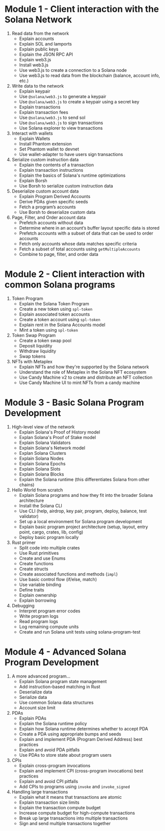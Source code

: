 # Module 1 - Client interaction with the Solana Network
1. Read data from the network
   - Explain accounts
   - Explain SOL and lamports
   - Explain public keys
   - Explain the JSON RPC API
   - Explain web3.js
   - Install web3.js
   - Use web3.js to create a connection to a Solana node
   - Use web3.js to read data from the blockchain (balance, account info, etc.)
2. Write data to the network
   - Explain keypair
   - Use `@solana/web3.js` to generate a keypair
   - Use `@solana/web3.js` to create a keypair using a secret key
   - Explain transactions
   - Explain transaction fees
   - Use `@solana/web3.js` to send sol
   - Use `@solana/web3.js` to sign transactions
   - Use Solana explorer to view transactions
3. Interact with wallets
   - Explain Wallets
   - Install Phantom extension
   - Set Phantom wallet to devnet
   - Use wallet-adapter to have users sign transactions
4. Serialize custom instruction data
   - Explain the contents of a transaction
   - Explain transaction instructions
   - Explain the basics of Solana's runtime optimizations
   - Explain Borsh
   - Use Borsh to serialize custom instruction data
5. Deserialize custom account data
   - Explain Program Derived Accounts
   - Derive PDAs given specific seeds
   - Fetch a program’s accounts
   - Use Borsh to deserialize custom data
6. Page, Filter, and Order account data
   - Prefetch accounts without data
   - Determine where in an account’s buffer layout specific data is stored
   - Prefetch accounts with a subset of data that can be used to order accounts
   - Fetch only accounts whose data matches specific criteria
   - Fetch a subset of total accounts using `getMultipleAccounts`
   - Combine to page, filter, and order data

# Module 2 - Client interaction with common Solana programs
1. Token Program
   - Explain the Solana Token Program
   - Create a new token using `spl-token`
   - Explain associated token accounts
   - Create a token account using `spl-token`
   - Explain rent in the Solana Accounts model
   - Mint a token using `spl-token`
2. Token Swap Program
   - Create a token swap pool
   - Deposit liquidity
   - Withdraw liquidity
   - Swap tokens
3. NFTs with Metaplex
   - Explain NFTs and how they're supported by the Solana network
   - Understand the role of Metaplex in the Solana NFT ecosystem
   - Use Candy Machine v2 to create and distribute an NFT collection
   - Use Candy Machine UI to mint NFTs from a candy machine

# Module 3 - Basic Solana Program Development
1. High-level view of the network
   - Explain Solana's Proof of History model
   - Explan Solana's Proof of Stake model
   - Explain Solana Validators
   - Explain Solana's Network model
   - Explan Solana Clusters
   - Explain Solana Nodes
   - Explain Solana Epochs
   - Explain Solana Slots
   - Explain Solana Blocks
   - Explain the Solana runtime (this differentiates Solana from other chains)
2. Hello World from scratch
   - Explain Solana programs and how they fit into the broader Solana architecture
   - Install the Solana CLI
   - Use CLI (help, airdrop, key pair, program, deploy,  balance, test validator)
   - Set up a local environment for Solana program development
   - Explain basic program project architecture (setup, layout, entry point, cargo, crates, lib, config)
   - Deploy basic program locally
3. Rust primer
   - Split code into multiple crates
   - Use Rust primitives
   - Create and use Enums
   - Create functions
   - Create structs
   - Create associated functions and methods (`impl`)
   - Use basic control flow (if/else, match)
   - Use variable binding
   - Define traits
   - Explain ownership
   - Explain borrowing
4. Debugging
   - Interpret program error codes
   - Write program logs
   - Read program logs
   - Log remaining compute units
   - Create and run Solana unit tests using solana-program-test

# Module 4 - Advanced Solana Program Development
1. A more advanced program...
   - Explain Solana program state management
   - Add instruction-based matching in Rust
   - Deserialize data
   - Serialize data
   - Use common Solana data structures
   - Account size limit
2. PDAs
   - Explain PDAs
   - Explain the Solana runtime policy
   - Explain how Solana runtime determines whether to accept PDA
   - Create a PDA using appropriate bumps and seeds
   - Explain and implement PDA (Program Derived Address) best practices
   - Explain and avoid PDA pitfalls
   - Use PDAs to store state about program users
3. CPIs
   - Explain cross-program invocations
   - Explain and implement CPI (cross-program invocations) best practices
   - Explain and avoid CPI pitfalls
   - Add CPIs to programs using `invoke` and `invoke_signed`
4. Handling large transactions
   - Explain what it means that transactions are atomic
   - Explain transaction size limits
   - Explain the transaction compute budget
   - Increase compute budget for high-compute transactions
   - Break up large transactions into multiple transactions
   - Sign and send multiple transactions together
